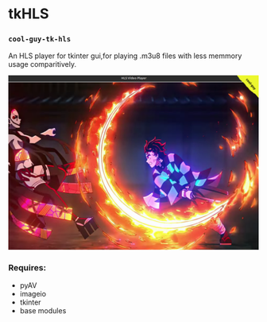 # tkHLS
### `cool-guy-tk-hls`
An HLS player for tkinter gui,for playing .m3u8 files with less memmory usage comparitively.

![tk-player-f](https://github.com/cool-dev-guy/cool-tk-hls/blob/main/banner.png?raw=true)

### Requires:
- pyAV
- imageio
- tkinter
- base modules

